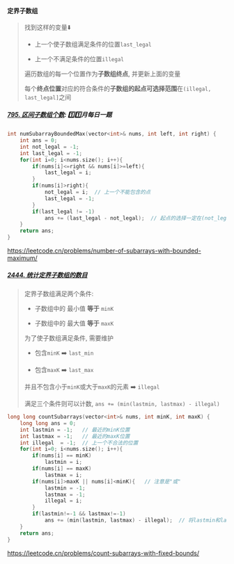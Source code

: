 #### 定界子数组

> 找到这样的变量⬇️
> 
> - 上一个使子数组满足条件的位置`last_legal`
> 
> - 上一个不满足条件的位置`illegal`
> 
> 遍历数组的每一个位置作为**子数组终点**, 并更新上面的变量
> 
> 每个**终点位置**对应的符合条件的**子数组的起点可选择范围**在`(illegal, last_legal]`之间

##### [795. 区间子数组个数](/workspace/795.%E5%8C%BA%E9%97%B4%E5%AD%90%E6%95%B0%E7%BB%84%E4%B8%AA%E6%95%B0.cpp): 1️⃣1️⃣月每日一题

```CPP
int numSubarrayBoundedMax(vector<int>& nums, int left, int right) {
    int ans = 0;
    int not_legal = -1;
    int last_legal = -1;
    for(int i=0; i<nums.size(); i++){
        if(nums[i]<=right && nums[i]>=left){
            last_legal = i;
        }
        if(nums[i]>right){
            not_legal = i;  // 上一个不能包含的点
            last_legal = -1;
        }
        if(last_legal != -1)
            ans += (last_legal - not_legal);  // 起点的选择一定在(not_legal, last_legal]之间, 终点是i
    }
    return ans;
}
```
https://leetcode.cn/problems/number-of-subarrays-with-bounded-maximum/


##### [2444. 统计定界子数组的数目](/workspace/2444.%20统计定界子数组的数目.cpp)

> 定界子数组满足两个条件:
> 
> - 子数组中的 最小值 **等于** `minK`
> 
> - 子数组中的 最大值 **等于** `maxK`
>
> 为了使子数组满足条件, 需要维护
> 
> - 包含`minK` ➡️ `last_min`
> 
> - 包含`maxK` ➡️ `last_max`
> 
> 并且不包含小于`minK`或大于`maxK`的元素 ➡️ `illegal`
> 
> 满足三个条件则可以计数, `ans += (min(lastmin, lastmax) - illegal)`

```CPP
long long countSubarrays(vector<int>& nums, int minK, int maxK) {
    long long ans = 0;
    int lastmin = -1;   // 最近的minK位置
    int lastmax = -1;   // 最近的maxK位置
    int illegal  = -1;  // 上一个不合法的位置
    for(int i=0; i<nums.size(); i++){
        if(nums[i] == minK)
            lastmin = i;
        if(nums[i] == maxK)
            lastmax = i;
        if(nums[i]>maxK || nums[i]<minK){   // 注意是"或"
            lastmin = -1;
            lastmax = -1;
            illegal = i;
        }
        if(lastmin!=-1 && lastmax!=-1)
            ans += (min(lastmin, lastmax) - illegal);  // 将lastmin和lastmax都包涵进来 => min
    }
    return ans;
}
```
https://leetcode.cn/problems/count-subarrays-with-fixed-bounds/
